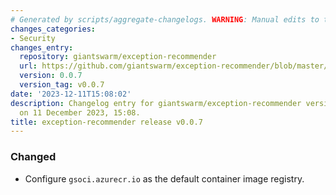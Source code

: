 ```yaml
---
# Generated by scripts/aggregate-changelogs. WARNING: Manual edits to this files will be overwritten.
changes_categories:
- Security
changes_entry:
  repository: giantswarm/exception-recommender
  url: https://github.com/giantswarm/exception-recommender/blob/master/CHANGELOG.md#007---2023-12-11
  version: 0.0.7
  version_tag: v0.0.7
date: '2023-12-11T15:08:02'
description: Changelog entry for giantswarm/exception-recommender version 0.0.7, published
  on 11 December 2023, 15:08.
title: exception-recommender release v0.0.7
---
```


### Changed
- Configure `gsoci.azurecr.io` as the default container image registry.
